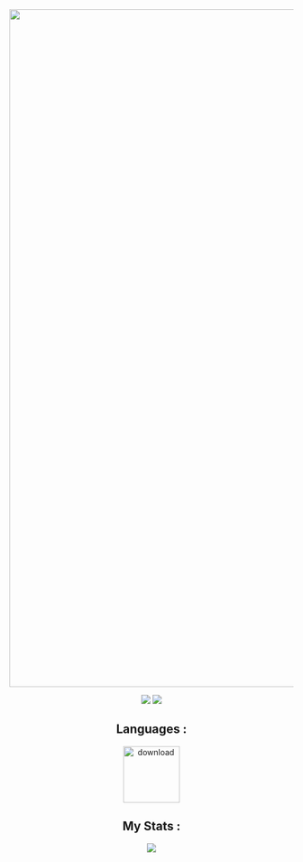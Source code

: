 <img align="center" width= 1200 src="https://i.ibb.co/7R1sbjX/Le-Akram.jpg">
<p align="center">
 
 <img src="https://badges.pufler.dev/repos/DaoudAkram60"/>
 <img src="https://komarev.com/ghpvc/?username=DaoudAkram60&color=brightgreen"/>

</p>

<h2 align="center">Languages :</h2>
<p align="center">
<img width = 100 src="https://i.ibb.co/rGFTQrw/download.jpg" alt="download" border="0"></a>
</p>
<h2 align = "center">My Stats :</h2>

<p align="center">
 
 <img src="https://github-readme-stats.vercel.app/api?username=DaoudAkram60"/>
 
</p>
